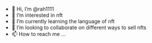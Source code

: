 - 👋 Hi, I’m @rah1111
- 👀 I’m interested in nft
- 🌱 I’m currently learning the language of nft
- 💞️ I’m looking to collaborate on different ways to sell nfts
- 📫 How to reach me ...

<!---
rah1111/rah1111 is a ✨ special ✨ repository because its `README.md` (this file) appears on your GitHub profile.
You can click the Preview link to take a look at your changes.
--->
